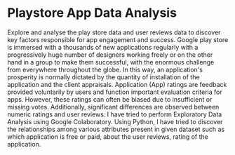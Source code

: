 # Playstore App Data Analysis
Explore and analyse the play store data and user reviews data to discover key factors responsible for app engagement and success.
Google play store is immersed with a thousands of new applications regularly with a progressively huge number of designers working freely or on the other hand in a group to make them successful, with the enormous challenge from everywhere throughout the globe. In this way, an application's prosperity is normally dictated by the quantity of installation of the application and the client appraisals. Application (App) ratings are feedback provided voluntarily by users and function important evaluation criteria for apps. However, these ratings can often be biased due to insufficient or missing votes. Additionally, significant differences are observed between numeric ratings and user reviews. I have tried to perform Exploratory Data Analysis using Google Colaboratory. Using Python, I have tried to discover the relationships among various attributes present in given dataset such as which application is free or paid, about the user reviews, rating of the application.
